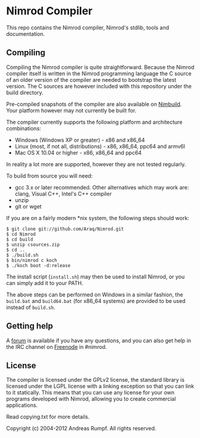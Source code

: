 # Nimrod Compiler
This repo contains the Nimrod compiler, Nimrod's stdlib, tools and 
documentation.

## Compiling
Compiling the Nimrod compiler is quite straightforward. Because
the Nimrod compiler itself is written in the Nimrod programming language
the C source of an older version of the compiler are needed to bootstrap the
latest version. The C sources are however included with this repository under
the build directory.

Pre-compiled snapshots of the compiler are also available on
[Nimbuild](http://build.nimrod-code.org/). Your platform however may not 
currently be built for.

The compiler currently supports the following platform and architecture 
combinations:
  
  * Windows (Windows XP or greater) - x86 and x86_64
  * Linux (most, if not all, distributions) - x86, x86_64, ppc64 and armv6l
  * Mac OS X 10.04 or higher - x86, x86_64 and ppc64
  
In reality a lot more are supported, however they are not tested regularly.

To build from source you will need:

  * gcc 3.x or later recommended. Other alternatives which may work
    are: clang, Visual C++, Intel's C++ compiler
  * unzip
  * git or wget

If you are on a fairly modern *nix system, the following steps should work:

```
$ git clone git://github.com/Araq/Nimrod.git
$ cd Nimrod
$ cd build
$ unzip csources.zip
$ cd ..
$ ./build.sh
$ bin/nimrod c koch
$ ./koch boot -d:release
```

The install script (``install.sh``) may then be used to install Nimrod, or you
can simply add it to your PATH.

The above steps can be performed on Windows in a similar fashion, the
``build.bat`` and ``build64.bat`` (for x86_64 systems) are provided to be used
instead of ``build.sh``.

## Getting help
A [forum](http://forum.nimrod-code.org/) is available if you have any questions,
and you can also get help in the IRC channel
on [Freenode](irc://irc.freenode.net/nimrod) in #nimrod.

## License
The compiler is licensed under the GPLv2 license, the standard library is
licensed under the LGPL license with a linking exception so that you can link
to it statically. This means that you can use any license for your own programs 
developed with Nimrod, allowing you to create commercial applications.

Read copying.txt for more details.

Copyright (c) 2004-2012 Andreas Rumpf.
All rights reserved.
